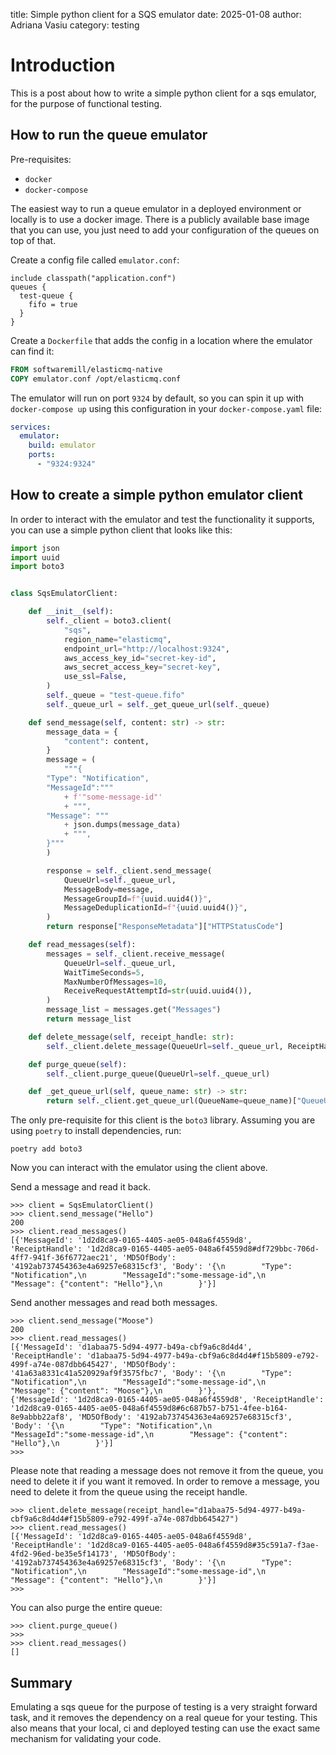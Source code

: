 title: Simple python client for a SQS emulator
date: 2025-01-08
author: Adriana Vasiu
category: testing

# Introduction

This is a post about how to write a simple python client for a sqs emulator, for the purpose of functional testing.

## How to run the queue emulator

Pre-requisites:

- `docker`
- `docker-compose`

The easiest way to run a queue emulator in a deployed environment or locally is to use a docker image.
There is a publicly available base image that you can use, you just need to add your configuration of the queues on top of that.

Create a config file called `emulator.conf`:

```shell
include classpath("application.conf")
queues {
  test-queue {
    fifo = true
  }
}
```

Create a `Dockerfile` that adds the config in a location where the emulator can find it:

```dockerfile
FROM softwaremill/elasticmq-native
COPY emulator.conf /opt/elasticmq.conf
```

The emulator will run on port `9324` by default, so you can spin it up with `docker-compose up` using this configuration
in your `docker-compose.yaml` file:

```yaml
services:
  emulator:
    build: emulator
    ports:
      - "9324:9324"
```

## How to create a simple python emulator client

In order to interact with the emulator and test the functionality it supports, you can use a simple python client that looks like this:

```python
import json
import uuid
import boto3


class SqsEmulatorClient:

    def __init__(self):
        self._client = boto3.client(
            "sqs",
            region_name="elasticmq",
            endpoint_url="http://localhost:9324",
            aws_access_key_id="secret-key-id",
            aws_secret_access_key="secret-key",
            use_ssl=False,
        )
        self._queue = "test-queue.fifo"
        self._queue_url = self._get_queue_url(self._queue)

    def send_message(self, content: str) -> str:
        message_data = {
            "content": content,
        }
        message = (
            """{
        "Type": "Notification",
        "MessageId":"""
            + f'"some-message-id"'
            + """,
        "Message": """
            + json.dumps(message_data)
            + """,
        }"""
        )

        response = self._client.send_message(
            QueueUrl=self._queue_url,
            MessageBody=message,
            MessageGroupId=f"{uuid.uuid4()}",
            MessageDeduplicationId=f"{uuid.uuid4()}",
        )
        return response["ResponseMetadata"]["HTTPStatusCode"]

    def read_messages(self):
        messages = self._client.receive_message(
            QueueUrl=self._queue_url,
            WaitTimeSeconds=5,
            MaxNumberOfMessages=10,
            ReceiveRequestAttemptId=str(uuid.uuid4()),
        )
        message_list = messages.get("Messages")
        return message_list

    def delete_message(self, receipt_handle: str):
        self._client.delete_message(QueueUrl=self._queue_url, ReceiptHandle=receipt_handle)

    def purge_queue(self):
        self._client.purge_queue(QueueUrl=self._queue_url)

    def _get_queue_url(self, queue_name: str) -> str:
        return self._client.get_queue_url(QueueName=queue_name)["QueueUrl"]
```

The only pre-requisite for this client is the `boto3` library.
Assuming you are using `poetry` to install dependencies, run:
```shell
poetry add boto3
```

Now you can interact with the emulator using the client above.

Send a message and read it back.

```shell
>>> client = SqsEmulatorClient()
>>> client.send_message("Hello")
200
>>> client.read_messages()
[{'MessageId': '1d2d8ca9-0165-4405-ae05-048a6f4559d8', 'ReceiptHandle': '1d2d8ca9-0165-4405-ae05-048a6f4559d8#df729bbc-706d-4ff7-941f-36f6772aec21', 'MD5OfBody': '4192ab737454363e4a69257e68315cf3', 'Body': '{\n        "Type": "Notification",\n        "MessageId":"some-message-id",\n        "Message": {"content": "Hello"},\n        }'}]
```

Send another messages and read both messages.

```shell
>>> client.send_message("Moose")
200
>>> client.read_messages()
[{'MessageId': 'd1abaa75-5d94-4977-b49a-cbf9a6c8d4d4', 'ReceiptHandle': 'd1abaa75-5d94-4977-b49a-cbf9a6c8d4d4#f15b5809-e792-499f-a74e-087dbb645427', 'MD5OfBody': '41a63a8331c41a520929af9f3575fbc7', 'Body': '{\n        "Type": "Notification",\n        "MessageId":"some-message-id",\n        "Message": {"content": "Moose"},\n        }'}, 
{'MessageId': '1d2d8ca9-0165-4405-ae05-048a6f4559d8', 'ReceiptHandle': '1d2d8ca9-0165-4405-ae05-048a6f4559d8#6c687b57-b751-4fee-b164-8e9abbb22af8', 'MD5OfBody': '4192ab737454363e4a69257e68315cf3', 'Body': '{\n        "Type": "Notification",\n        "MessageId":"some-message-id",\n        "Message": {"content": "Hello"},\n        }'}]
>>>
```

Please note that reading a message does not remove it from the queue, you need to delete it if you want it removed.
In order to remove a message, you need to delete it from the queue using the receipt handle.

```shell
>>> client.delete_message(receipt_handle="d1abaa75-5d94-4977-b49a-cbf9a6c8d4d4#f15b5809-e792-499f-a74e-087dbb645427")
>>> client.read_messages()
[{'MessageId': '1d2d8ca9-0165-4405-ae05-048a6f4559d8', 'ReceiptHandle': '1d2d8ca9-0165-4405-ae05-048a6f4559d8#35c591a7-f3ae-4fd2-96ed-be35e5f14173', 'MD5OfBody': '4192ab737454363e4a69257e68315cf3', 'Body': '{\n        "Type": "Notification",\n        "MessageId":"some-message-id",\n        "Message": {"content": "Hello"},\n        }'}]
>>>
```

You can also purge the entire queue:

```shell
>>> client.purge_queue()
>>>
>>> client.read_messages()
[]
```

## Summary

Emulating a sqs queue for the purpose of testing is a very straight forward task,
and it removes the dependency on a real queue for your testing. 
This also means that your local, ci and deployed testing can use the exact same mechanism for validating your code. 










